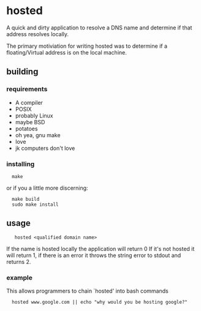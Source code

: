 # hosted

A quick and dirty application to resolve a DNS name and
determine if that address resolves locally.

The primary motiviation for writing hosted was to
determine if a floating/Virtual address is on the local
machine.

## building

### requirements

  * A compiler
  * POSIX
  * probably Linux
  * maybe BSD
  * potatoes
  * oh yea, gnu make
  * love
  * jk computers don't love

### installing

```
  make
```
or if you a little more discerning:
```
  make build
  sudo make install
```

## usage

```
   hosted <qualified domain name>
```

If the name is hosted locally the application will return 0
If it's not hosted it will return 1, if there is an error it
throws the string error to stdout and returns 2.

### example
This allows programmers to chain `hosted' into bash commands
```
  hosted www.google.com || echo "why would you be hosting google?"
```
